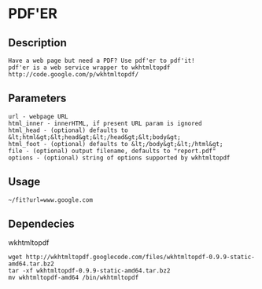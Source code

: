 # PDF'ER

## Description
    Have a web page but need a PDF? Use pdf'er to pdf'it!
    pdf'er is a web service wrapper to wkhtmltopdf http://code.google.com/p/wkhtmltopdf/

## Parameters
    url - webpage URL
    html_inner - innerHTML, if present URL param is ignored
    html_head - (optional) defaults to &lt;html&gt;&lt;head&gt;&lt;/head&gt;&lt;body&gt;
    html_foot - (optional) defaults to &lt;/body&gt;&lt;/html&gt;
    file - (optional) output filename, defaults to "report.pdf"
    options - (optional) string of options supported by wkhtmltopdf

## Usage
    ~/fit?url=www.google.com

## Dependecies
wkhtmltopdf
```
wget http://wkhtmltopdf.googlecode.com/files/wkhtmltopdf-0.9.9-static-amd64.tar.bz2
tar -xf wkhtmltopdf-0.9.9-static-amd64.tar.bz2
mv wkhtmltopdf-amd64 /bin/wkhtmltopdf
```
